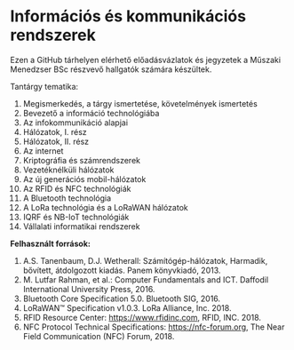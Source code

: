 # Információs és kommunikációs rendszerek

Ezen a GitHub tárhelyen elérhető előadásvázlatok és jegyzetek a Műszaki Menedzser BSc részvevő hallgatók számára készültek.

Tantárgy tematika:

1. Megismerkedés, a tárgy ismertetése, követelmények ismertetés
2. Bevezető a információ technológiába
3. Az infokommunikáció alapjai
4. Hálózatok, I. rész
5. Hálózatok, II. rész
6. Az internet
7. Kriptográfia és számrendszerek
8. Vezetéknélküli hálózatok
9. Az új generációs mobil-hálózatok
10. Az RFID és NFC technológiák
11. A Bluetooth technológia
12. A LoRa technológia és a LoRaWAN hálózatok
13. IQRF és NB-IoT technológiák
14. Vállalati informatikai rendszerek


__**Felhasznált források:**__

1. A.S. Tanenbaum, D.J. Wetherall: Számítógép-hálózatok, Harmadik, bővített, átdolgozott kiadás. Panem könyvkiadó, 2013.
2. M. Lutfar Rahman, et al.: Computer Fundamentals and ICT. Daffodil International University Press, 2016.
3. Bluetooth Core Specification 5.0. Bluetooth SIG, 2016.
4. LoRaWAN™ Specification v1.0.3. LoRa Alliance, Inc. 2018.
5. RFID Resource Center: https://www.rfidinc.com, RFID, INC. 2018.
6. NFC Protocol Technical Specifications: https://nfc-forum.org, The Near Field Communication (NFC) Forum, 2018.
